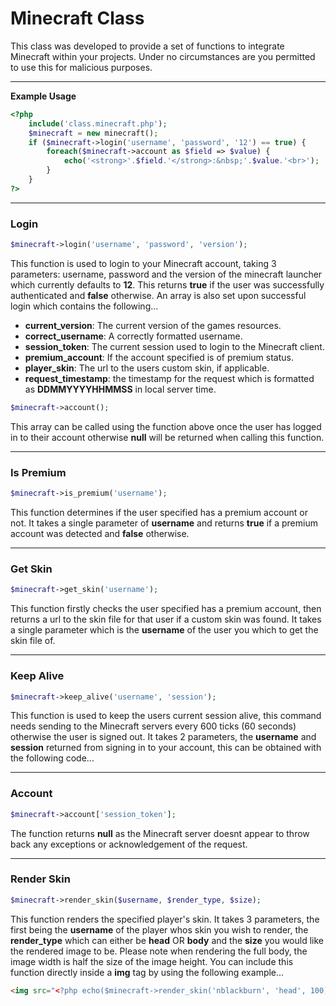 # Minecraft Class

This class was developed to provide a set of functions to integrate Minecraft within your projects. Under no circumstances
are you permitted to use this for malicious purposes.

---

**Example Usage**

```php
<?php
    include('class.minecraft.php');
    $minecraft = new minecraft();
    if ($minecraft->login('username', 'password', '12') == true) {
        foreach($minecraft->account as $field => $value) {
            echo('<strong>'.$field.'</strong>:&nbsp;'.$value.'<br>');
        }
    }
?>
```

---

### Login

```php
$minecraft->login('username', 'password', 'version');
```

This function is used to login to your Minecraft account, taking 3 parameters: username, password and the version of the minecraft
launcher which currently defaults to **12**. This returns **true** if the user was successfully authenticated and **false**
otherwise. An array is also set upon successful login which contains the following...

* **current_version**: The current version of the games resources.
* **correct_username**: A correctly formatted username.
* **session_token**: The current session used to login to the Minecraft client.
* **premium_account**: If the account specified is of premium status.
* **player_skin**: The url to the users custom skin, if applicable.
* **request_timestamp**: the timestamp for the request which is formatted as **DDMMYYYYHHMMSS** in local server time.

```php
$minecraft->account();
```

This array can be called using the function above once the user has logged in to their account otherwise **null** will be returned
when calling this function.

---

### Is Premium

```php
$minecraft->is_premium('username');
```

This function determines if the user specified has a premium account or not. It takes a single parameter of **username** and
returns **true** if a premium account was detected and **false** otherwise.

---

### Get Skin

```php
$minecraft->get_skin('username');
```

This function firstly checks the user specified has a premium account, then returns a url to the skin file for that user if
a custom skin was found. It takes a single parameter which is the **username** of the user you which to get the skin file of.

---

### Keep Alive

```php
$minecraft->keep_alive('username', 'session');
```

This function is used to keep the users current session alive, this command needs sending to the Minecraft servers every 600
ticks (60 seconds) otherwise the user is signed out. It takes 2 parameters, the **username** and **session** returned from signing
in to your account, this can be obtained with the following code...

---

### Account

```php
$minecraft->account['session_token'];
```

The function returns **null** as the Minecraft server doesnt appear to throw back any exceptions or acknowledgement of the request.

---

### Render Skin

```php
$minecraft->render_skin($username, $render_type, $size);
```

This function renders the specified player's skin. It takes 3 parameters, the first being the **username** of the player whos skin you wish to render,
the **render_type** which can either be **head** OR **body** and the **size** you would like the rendered image to be. Please note when rendering
the full body, the image width is half the size of the image height. You can include this function directly inside a **img** tag by using the following
example...

```html
<img src="<?php echo($minecraft->render_skin('nblackburn', 'head', 100)) ?>" width="100" height="100">
```